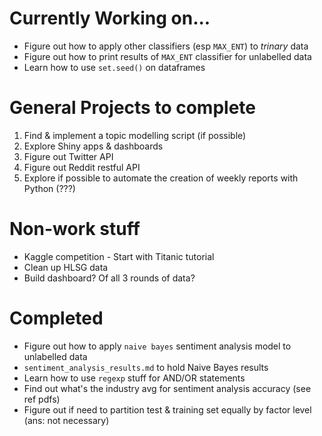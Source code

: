 # Currently Working on... 

* Figure out how to apply other classifiers (esp `MAX_ENT`) to *trinary* data
* Figure out how to print results of `MAX_ENT` classifier for unlabelled data
* Learn how to use `set.seed()` on dataframes

# General Projects to complete

1. Find & implement a topic modelling script (if possible)
1. Explore Shiny apps & dashboards
1. Figure out Twitter API
1. Figure out Reddit restful API 
1. Explore if possible to automate the creation of weekly reports with Python (???)

# Non-work stuff

* Kaggle competition - Start with Titanic tutorial
* Clean up HLSG data
* Build dashboard? Of all 3 rounds of data?

# Completed

* Figure out how to apply `naive bayes` sentiment analysis model to unlabelled data
* `sentiment_analysis_results.md` to hold Naive Bayes results
* Learn how to use `regexp` stuff for AND/OR statements 
* Find out what's the industry avg for sentiment analysis accuracy (see ref pdfs)
* Figure out if need to partition test & training set equally by factor level (ans: not necessary)
